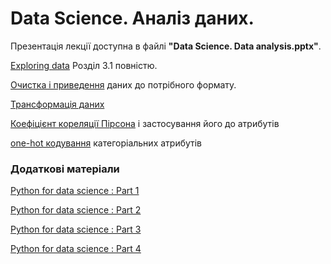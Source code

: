 # Data Science. Аналіз даних.

Презентація лекції доступна в файлі **"Data Science. Data analysis.pptx"**.

[Exploring data](https://livebook.manning.com/#!/book/exploring-data-science/chapter-1/1) Розділ 3.1 повністю.

[Очистка і приведення](https://www.springboard.com/blog/data-wrangling/) даних до потрібного формату.

[Трансформація даних](https://medium.com/vickdata/four-feature-types-and-how-to-transform-them-for-machine-learning-8693e1c24e80)

[Коефіцієнт кореляції Пірсона](https://www.statisticshowto.datasciencecentral.com/probability-and-statistics/correlation-coefficient-formula/) 
і застосування його до атрибутів

[one-hot кодування](https://hackernoon.com/what-is-one-hot-encoding-why-and-when-do-you-have-to-use-it-e3c6186d008f) категоріальних атрибутів



### Додаткові матеріали
[Python for data science : Part 1](https://towardsdatascience.com/python-for-data-science-part-1-759524eb493b)

[Python for data science : Part 2](https://towardsdatascience.com/python-for-data-science-part-2-373d6473fa40)

[Python for data science : Part 3](https://towardsdatascience.com/python-for-data-science-part-3-be9b08660af9)

[Python for data science : Part 4](https://towardsdatascience.com/python-for-data-science-part-4-6087cb811a29)
